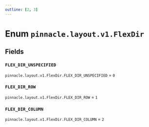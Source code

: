 ```yaml
---
outline: [2, 3]
---
```


# Enum `pinnacle.layout.v1.FlexDir`






## Fields

### `FLEX_DIR_UNSPECIFIED`

`pinnacle.layout.v1.FlexDir.FLEX_DIR_UNSPECIFIED` = `0`



### `FLEX_DIR_ROW`

`pinnacle.layout.v1.FlexDir.FLEX_DIR_ROW` = `1`



### `FLEX_DIR_COLUMN`

`pinnacle.layout.v1.FlexDir.FLEX_DIR_COLUMN` = `2`



